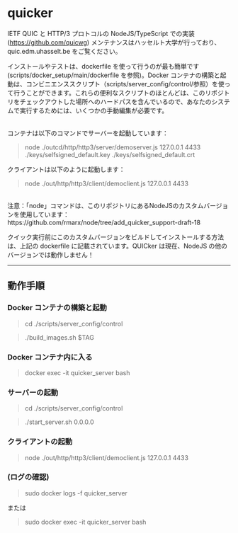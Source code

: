 # quicker

IETF QUIC と HTTP/3 プロトコルの NodeJS/TypeScript での実装(https://github.com/quicwg)
メンテナンスはハッセルト大学が行っており、quic.edm.uhasselt.be をご覧ください。

インストールやテストは、dockerfile を使って行うのが最も簡単です (scripts/docker_setup/main/dockerfile を参照)。Docker コンテナの構築と起動は、コンビニエンススクリプト（scripts/server_config/control/参照）を使って行うことができます。これらの便利なスクリプトのほとんどは、このリポジトリをチェックアウトした場所へのハードパスを含んでいるので、あなたのシステムで実行するためには、いくつかの手動編集が必要です。

<br/>
コンテナは以下のコマンドでサーバーを起動しています：

> node ./outcd/http/http3/server/demoserver.js 127.0.0.1 4433 ./keys/selfsigned_default.key ./keys/selfsigned_default.crt

クライアントは以下のように起動します：

> node ./out/http/http3/client/democlient.js 127.0.0.1 4433

<br/>
注意：「node」コマンドは、このリポジトリにあるNodeJSのカスタムバージョンを使用しています：https://github.com/rmarx/node/tree/add_quicker_support-draft-18

クイック実行前にこのカスタムバージョンをビルドしてインストールする方法は、上記の dockerfile に記載されています。QUICker は現在、NodeJS の他のバージョンでは動作しません！

---

## 動作手順

### Docker コンテナの構築と起動

> cd ./scripts/server_config/control

> ./build_images.sh $TAG

### Docker コンテナ内に入る

> docker exec -it quicker_server bash

### サーバーの起動

> cd ./scripts/server_config/control

> ./start_server.sh 0.0.0.0

### クライアントの起動

> node ./out/http/http3/client/democlient.js 127.0.0.1 4433

### (ログの確認)

> sudo docker logs -f quicker_server

または

> sudo docker exec -it quicker_server bash